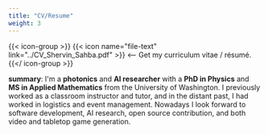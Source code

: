 ```yaml
---
title: "CV/Resume"
weight: 3
---
```


{{< icon-group >}}
{{< icon name="file-text" link="../CV_Shervin_Sahba.pdf" >}} <-- Get my curriculum vitae / résumé.
{{</ icon-group >}}

**summary**: I'm a **photonics** and **AI researcher** with a **PhD in Physics** and **MS in Applied Mathematics** from the University of Washington. I previously worked as a classroom instructor and tutor, and in the distant past, I had worked in logistics and event management. Nowadays I look forward to software development, AI research, open source contribution, and both video and tabletop game generation.

